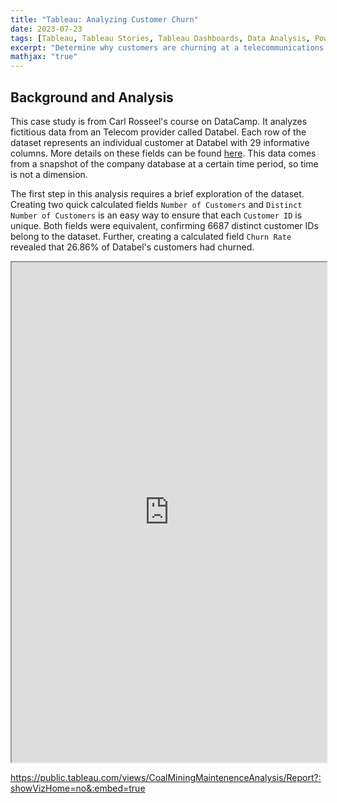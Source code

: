 ```yaml
---
title: "Tableau: Analyzing Customer Churn"
date: 2023-07-23
tags: [Tableau, Tableau Stories, Tableau Dashboards, Data Analysis, Power Insights]
excerpt: "Determine why customers are churning at a telecommunications company"
mathjax: "true"
---
```


## Background and Analysis
This case study is from Carl Rosseel's course on DataCamp. It analyzes fictitious data from an Telecom provider called Databel. Each row of the dataset represents an individual customer at Databel with 29 informative columns. More details on these fields can be found [here]([https://pages.charlotte.edu/lpsolve/](https://assets.datacamp.com/production/repositories/5952/datasets/060f0299a782a1bdb3fd21a801a58b03190c4163/Metadata%20-%20Case%20study_%20Analyzing%20customer%20churn%20in%20Tableau.pdf)). This data comes from a snapshot of the company database at a certain time period, so time is not a dimension.

The first step in this analysis requires a brief exploration of the dataset. Creating two quick calculated fields `Number of Customers` and `Distinct Number of Customers` is an easy way to ensure that each `Customer ID` is unique. Both fields were equivalent, confirming 6687 distinct customer IDs belong to the dataset. Further, creating a calculated field `Churn Rate` revealed that 26.86% of Databel's customers had churned.

<iframe src="https://public.tableau.com/app/profile/ethan.feiza/viz/Databel_16901696093370/CustomerChurnAnalysis?:showVizHome=no&:embed=true" width="100%" height="800"></iframe>

https://public.tableau.com/views/CoalMiningMaintenenceAnalysis/Report?:showVizHome=no&:embed=true

